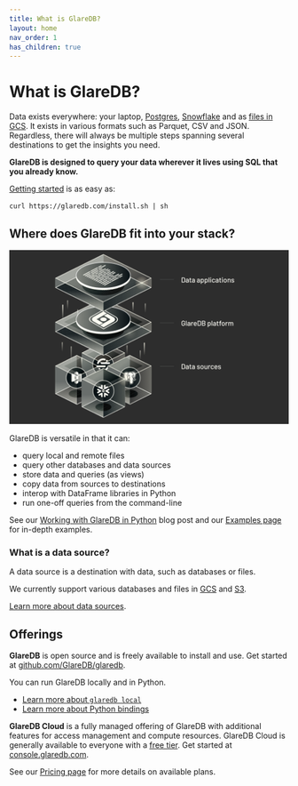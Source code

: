 ```yaml
---
title: What is GlareDB?
layout: home
nav_order: 1
has_children: true
---
```


# What is GlareDB?

Data exists everywhere: your laptop, [Postgres], [Snowflake] and as
[files in GCS]. It exists in various formats such as Parquet, CSV and JSON.
Regardless, there will always be multiple steps spanning several destinations to
get the insights you need.

**GlareDB is designed to query your data wherever it lives using SQL that you
already know.**

[Getting started] is as easy as:

```shell
curl https://glaredb.com/install.sh | sh
```

## Where does GlareDB fit into your stack?

![Where GlareDB fits](/assets/images/where-glaredb-fits.png)

GlareDB is versatile in that it can:

- query local and remote files
- query other databases and data sources
- store data and queries (as views)
- copy data from sources to destinations
- interop with DataFrame libraries in Python
- run one-off queries from the command-line

See our [Working with GlareDB in Python] blog post and our [Examples page] for
in-depth examples.

### What is a data source?

A data source is a destination with data, such as databases or files.

We currently support various databases and files in [GCS] and [S3].

[Learn more about data sources].

## Offerings

**GlareDB** is open source and is freely available to install and use. Get
started at [github.com/GlareDB/glaredb].

You can run GlareDB locally and in Python.

- [Learn more about `glaredb local`]
- [Learn more about Python bindings]

**GlareDB Cloud** is a fully managed offering of GlareDB with additional
features for access management and compute resources. GlareDB Cloud is generally
available to everyone with a [free tier]. Get started at [console.glaredb.com].

See our [Pricing page] for more details on available plans.

[Postgres]: /docs/data-sources/supported/postgres/
[Snowflake]: /docs/data-sources/supported/snowflake/
[files in GCS]: /docs/data-sources/supported/gcs/
[Getting started]: /docs/about/getting-started
[Examples page]: /glaredb/examples/index/
[Working with GlareDB in Python]: https://glaredb.com/blog/working-with-python
[GCS]: /docs/data-sources/supported/gcs/
[S3]: /docs/data-sources/supported/s3/
[Learn more about data sources]: /docs/data-sources/
[github.com/GlareDB/glaredb]: https://github.com/GlareDB/glaredb#install
[Learn more about `glaredb local`]: /glaredb/local
[Learn more about Python bindings]: /glaredb/python
[free tier]: /docs/about/free-tier.html
[Pricing page]: https://glaredb.com/pricing
[console.glaredb.com]: https://console.glaredb.com
